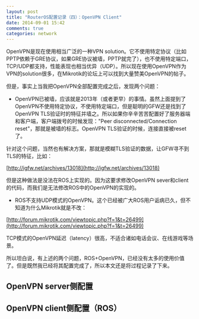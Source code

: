 ```yaml
---
layout: post
title: "RouterOS配置记录（四）：OpenVPN Client"
date: 2014-09-01 15:42
comments: true
categories: network
---
```


OpenVPN是现在使用相当广泛的一种VPN solution。它不使用特定协议（比如PPTP依赖于GRE协议，如果GRE协议被墙，PPTP就完了），也不使用特定端口，TCP/UDP都支持，性能表现也相当优异（UDP）。所以现在使用OpenVPN作为VPN的solution很多，在Mikrotik的论坛上可以找到大量赞美OpenVPN的帖子。

但是，事实上当我把OpenVPN全部配置完成之后，发现两个问题：

<!-- more -->

- OpenVPN已被墙，应该就是2013年（或者更早）的事情。虽然上面提到了OpenVPN不使用特定协议，不使用特定端口，但是聪明的GFW还是找到了OpenVPN TLS验证时的特征并墙之。所以如果你辛辛苦苦配置好了服务器端和客户端，客户端拨号的时候发现："Peer disconnected/Connection reset"，那就是被墙的标志。OpenVPN TLS验证的时候，连接直接被reset了。

针对这个问题，当然也有解决方案，那就是模糊TLS验证的数据，让GFW寻不到TLS的特征，比如：

[http://igfw.net/archives/13018](http://igfw.net/archives/13018)

但是这种做法是没法在ROS上实现的。因为这要求修改OpenVPN sever和client的代码，而我们是无法修改ROS中的OpenVPN的实现的。

- ROS不支持UDP模式的OpenVPN。这个已经被广大ROS用户诟病已久，但不知道为什么Mikrotik就是不改：

[http://forum.mikrotik.com/viewtopic.php?f=1&t=26499](http://forum.mikrotik.com/viewtopic.php?f=1&t=26499)

TCP模式的OpenVPN延迟（latency）很高，不适合诸如电话会议、在线游戏等场景。

所以坦白说，有上述的两个问题，ROS+OpenVPN，已经没有太多的使用价值了。但是既然我已经将其配置完成了，所以本文还是将过程记录了下来。

## OpenVPN server侧配置 ##



## OpenVPN client侧配置（ROS） ##


